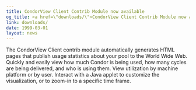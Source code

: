 ```yaml
---
title: CondorView Client Contrib Module now available
og_title: <a href=\"downloads/\">CondorView Client Contrib Module now available</a>
link: downloads/
date: 1999-03-01
layout: news
---
```


The CondorView Client contrib module automatically generates HTML pages that publish usage statistics about your pool to the World Wide Web. Quickly and easily view how much Condor is being used, how many cycles are being delivered, and who is using them. View utilization by machine platform or by user. Interact with a Java applet to customize the visualization, or to zoom-in to a specific time frame.
